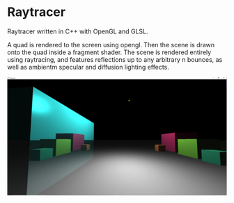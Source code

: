 # Raytracer
Raytracer written in C++ with OpenGL and GLSL.

A quad is rendered to the screen using opengl. Then the scene is drawn onto the quad inside a fragment shader. The scene is rendered entirely using raytracing, and features reflections up to any arbitrary n bounces, as well as ambientm specular and diffusion lighting effects.

![example image](images/sample1.png)
